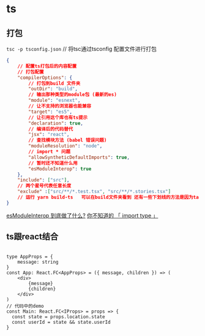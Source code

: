 # ts

## 打包

`tsc -p tsconfig.json` // 将tsc通过tsconfig 配置文件进行打包

```json
{
    // 配置ts打包后的内容配置
    // 打包配置
    "compilerOptions": {
        // 打包到build 文件夹
        "outDir": "build",
        // 输出那种类型的module包 (最新的es)
        "module": "esnext",
        // 让不支持的浏览器也能兼容
        "target": "es5",
        // 让引用这个库也有ts提示
        "declaration": true,
        // 编译后的代码替代
        "jsx": "react",
        // 查找模块方法 (babel 错误问题)
        "moduleResolution": "node",
        // import * 问题
        "allowSyntheticDefaultImports": true,
        // 暂时还不知道什么用
        "esModuleInterop": true
    },
    "include": ["src"],
    // 两个星号代表任意长度
    "exclude" :["src/**/*.test.tsx", "src/**/*.stories.tsx"]
    // 运行 yarn build-ts   可以在build文件夹看到 还有一些下划线的方法是因为target配置生成的辅助兼容方法
}
```

[esModuleInterop 到底做了什么?](https://zhuanlan.zhihu.com/p/148081795)
[你不知道的 「 import type 」](https://segmentfault.com/a/1190000039800522)

## ts跟react结合

[](https://juejin.cn/post/6952696734078369828)

```tsx

type AppProps = {
    message: string
}
const App: React.FC<AppProps> = ({ message, children }) => (
    <div>
        {message}
        {children}
    </div>
)
// 代码中的demo
const Main: React.FC<IProps> = props => {
  const state = props.location.state
  const userId = state && state.userId
}
```
